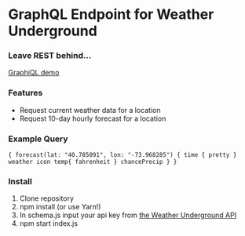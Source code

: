 # GraphQL Endpoint for Weather Underground
### Leave REST behind...

[GraphiQL demo](https://shielded-thicket-68835.heroku.com)

### Features
- Request current weather data for a location
- Request 10-day hourly forecast for a location

### Example Query
`{
  forecast(lat: "40.785091", lon: "-73.968285") {
    time {
      pretty
    }
  	weather
    icon
    temp{
      fahrenheit
    }
    chancePrecip
  }
}`

### Install
1. Clone repository
2. npm install (or use Yarn!)
3. In schema.js input your api key from [the Weather Underground API](https://www.wunderground.com/weather/api/)
4. npm start index.js
